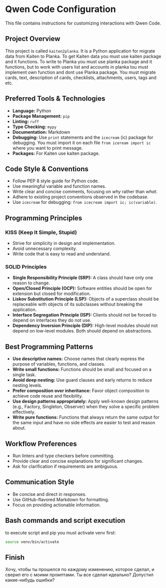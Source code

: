 # Qwen Code Configuration

This file contains instructions for customizing interactions with Qwen Code.

## Project Overview

This project is called `kaiten2planka`. It is a Python application for migrate data from Kaiten to Planka. To get Kaiten data you must use kaiten package and it functions. To write to Planka you must use planka package and it functions, but to work with users list and accounts in planka tou must implement own function and dont use Planka package. You must migrate cards, text, description of cards, checklists, attachments, users, tags and etc.

## Preferred Tools & Technologies

- **Language:** Python
- **Package Management:** `pip`
- **Linting:** `ruff`
- **Type Checking:** `mypy`
- **Documentation:** Markdown
- **Debugging:** Use `print` statements and the `icecream` (ic) package for debugging. You must import it on each file `from iceream import ic` where you want to print message.
- **Packages:** For Kaiten use kaiten package.

## Code Style & Conventions

- Follow PEP 8 style guide for Python code.
- Use meaningful variable and function names.
- Write clear and concise comments, focusing on *why* rather than *what*.
- Adhere to existing project conventions observed in the codebase.
- Use `icecream` for debugging: `from icecream import ic; ic(variable)`.

## Programming Principles

### KISS (Keep It Simple, Stupid)

- Strive for simplicity in design and implementation.
- Avoid unnecessary complexity.
- Write code that is easy to read and understand.

### SOLID Principles

- **Single Responsibility Principle (SRP):** A class should have only one reason to change.
- **Open/Closed Principle (OCP):** Software entities should be open for extension but closed for modification.
- **Liskov Substitution Principle (LSP):** Objects of a superclass should be replaceable with objects of its subclasses without breaking the application.
- **Interface Segregation Principle (ISP):** Clients should not be forced to depend on interfaces they do not use.
- **Dependency Inversion Principle (DIP):** High-level modules should not depend on low-level modules. Both should depend on abstractions.

## Best Programming Patterns

- **Use descriptive names:** Choose names that clearly express the purpose of variables, functions, and classes.
- **Write small functions:** Functions should be small and focused on a single task.
- **Avoid deep nesting:** Use guard clauses and early returns to reduce nesting levels.
- **Prefer composition over inheritance:** Favor object composition to achieve code reuse and flexibility.
- **Use design patterns appropriately:** Apply well-known design patterns (e.g., Factory, Singleton, Observer) when they solve a specific problem effectively.
- **Write pure functions:** Functions that always return the same output for the same input and have no side effects are easier to test and reason about.

## Workflow Preferences

- Run linters and type checkers before committing.
- Provide clear and concise explanations for significant changes.
- Ask for clarification if requirements are ambiguous.

## Communication Style

- Be concise and direct in responses.
- Use GitHub-flavored Markdown for formatting.
- Focus on providing actionable information.

## Bash commands and script execution

to execute script and pip you must activate venv first:

```bash
source venv/bin/activate
```

## Finish

Хочу, чтобы ты прошелся по каждому изменению, которое сделал, и сверил его с моими промптами. Ты все сделал идеально? Допустил какие-нибудь ошибки?